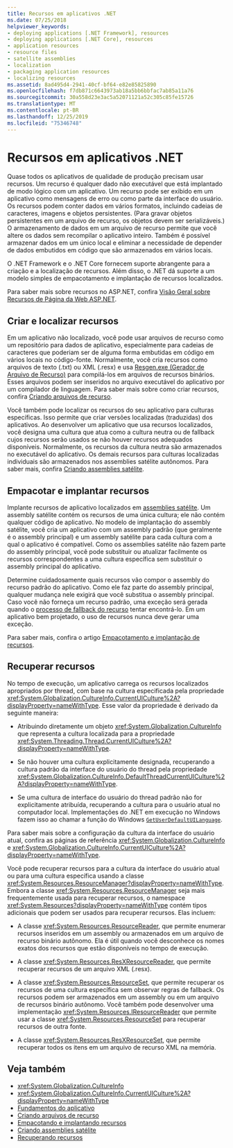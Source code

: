 ```yaml
---
title: Recursos em aplicativos .NET
ms.date: 07/25/2018
helpviewer_keywords:
- deploying applications [.NET Framework], resources
- deploying applications [.NET Core], resources
- application resources
- resource files
- satellite assemblies
- localization
- packaging application resources
- localizing resources
ms.assetid: 8ad495d4-2941-40cf-bf64-e82e85825890
ms.openlocfilehash: f7db871c6643973ab18a5bb6bbfac7ab85a11a76
ms.sourcegitcommit: 30a558d23e3ac5a52071121a52c305c85fe15726
ms.translationtype: MT
ms.contentlocale: pt-BR
ms.lasthandoff: 12/25/2019
ms.locfileid: "75346748"
---
```

# <a name="resources-in-net-apps"></a>Recursos em aplicativos .NET

Quase todos os aplicativos de qualidade de produção precisam usar recursos. Um recurso é qualquer dado não executável que está implantado de modo lógico com um aplicativo. Um recurso pode ser exibido em um aplicativo como mensagens de erro ou como parte da interface do usuário. Os recursos podem conter dados em vários formatos, incluindo cadeias de caracteres, imagens e objetos persistentes. (Para gravar objetos persistentes em um arquivo de recurso, os objetos devem ser serializáveis.) O armazenamento de dados em um arquivo de recurso permite que você altere os dados sem recompilar o aplicativo inteiro. Também é possível armazenar dados em um único local e eliminar a necessidade de depender de dados embutidos em código que são armazenados em vários locais.

O .NET Framework e o .NET Core fornecem suporte abrangente para a criação e a localização de recursos. Além disso, o .NET dá suporte a um modelo simples de empacotamento e implantação de recursos localizados.

Para saber mais sobre recursos no ASP.NET, confira [Visão Geral sobre Recursos de Página da Web ASP.NET](https://docs.microsoft.com/previous-versions/aspnet/ms227427(v=vs.100)).

## <a name="create-and-localize-resources"></a>Criar e localizar recursos

Em um aplicativo não localizado, você pode usar arquivos de recurso como um repositório para dados de aplicativo, especialmente para cadeias de caracteres que poderiam ser de alguma forma embutidas em código em vários locais no código-fonte. Normalmente, você cria recursos como arquivos de texto (.txt) ou XML (.resx) e usa [Resgen.exe (Gerador de Arquivo de Recurso)](../tools/resgen-exe-resource-file-generator.md) para compilá-los em arquivos de recursos binários. Esses arquivos podem ser inseridos no arquivo executável do aplicativo por um compilador de linguagem. Para saber mais sobre como criar recursos, confira [Criando arquivos de recurso](creating-resource-files-for-desktop-apps.md).

Você também pode localizar os recursos do seu aplicativo para culturas específicas. Isso permite que criar versões localizadas (traduzidas) dos aplicativos. Ao desenvolver um aplicativo que usa recursos localizados, você designa uma cultura que atua como a cultura neutra ou de fallback cujos recursos serão usados se não houver recursos adequados disponíveis. Normalmente, os recursos da cultura neutra são armazenados no executável do aplicativo. Os demais recursos para culturas localizadas individuais são armazenados nos assemblies satélite autônomos. Para saber mais, confira [Criando assemblies satélite](creating-satellite-assemblies-for-desktop-apps.md).

## <a name="package-and-deploy-resources"></a>Empacotar e implantar recursos

Implante recursos de aplicativo localizados em [assemblies satélite](packaging-and-deploying-resources-in-desktop-apps.md). Um assembly satélite contém os recursos de uma única cultura; ele não contém qualquer código de aplicativo. No modelo de implantação do assembly satélite, você cria um aplicativo com um assembly padrão (que geralmente é o assembly principal) e um assembly satélite para cada cultura com a qual o aplicativo é compatível. Como os assemblies satélite não fazem parte do assembly principal, você pode substituir ou atualizar facilmente os recursos correspondentes a uma cultura específica sem substituir o assembly principal do aplicativo.

Determine cuidadosamente quais recursos vão compor o assembly do recurso padrão do aplicativo. Como ele faz parte do assembly principal, qualquer mudança nele exigirá que você substitua o assembly principal. Caso você não forneça um recurso padrão, uma exceção será gerada quando o [processo de fallback do recurso](packaging-and-deploying-resources-in-desktop-apps.md) tentar encontrá-lo. Em um aplicativo bem projetado, o uso de recursos nunca deve gerar uma exceção.

Para saber mais, confira o artigo [Empacotamento e implantação de recursos](packaging-and-deploying-resources-in-desktop-apps.md).

## <a name="retrieve-resources"></a>Recuperar recursos

No tempo de execução, um aplicativo carrega os recursos localizados apropriados por thread, com base na cultura especificada pela propriedade <xref:System.Globalization.CultureInfo.CurrentUICulture%2A?displayProperty=nameWithType>. Esse valor da propriedade é derivado da seguinte maneira:

- Atribuindo diretamente um objeto <xref:System.Globalization.CultureInfo> que representa a cultura localizada para a propriedade <xref:System.Threading.Thread.CurrentUICulture%2A?displayProperty=nameWithType>.

- Se não houver uma cultura explicitamente designada, recuperando a cultura padrão da interface do usuário do thread pela propriedade <xref:System.Globalization.CultureInfo.DefaultThreadCurrentUICulture%2A?displayProperty=nameWithType>.

- Se uma cultura de interface do usuário do thread padrão não for explicitamente atribuída, recuperando a cultura para o usuário atual no computador local. Implementações do .NET em execução no Windows fazem isso ao chamar a função do Windows [`GetUserDefaultUILanguage`](/windows/desktop/api/winnls/nf-winnls-getuserdefaultuilanguage).

Para saber mais sobre a configuração da cultura da interface do usuário atual, confira as páginas de referência <xref:System.Globalization.CultureInfo> e <xref:System.Globalization.CultureInfo.CurrentUICulture%2A?displayProperty=nameWithType>.

Você pode recuperar recursos para a cultura da interface do usuário atual ou para uma cultura específica usando a classe <xref:System.Resources.ResourceManager?displayProperty=nameWithType>. Embora a classe <xref:System.Resources.ResourceManager> seja mais frequentemente usada para recuperar recursos, o namespace <xref:System.Resources?displayProperty=nameWithType> contém tipos adicionais que podem ser usados para recuperar recursos. Elas incluem:

- A classe <xref:System.Resources.ResourceReader>, que permite enumerar recursos inseridos em um assembly ou armazenados em um arquivo de recurso binário autônomo. Ela é útil quando você desconhece os nomes exatos dos recursos que estão disponíveis no tempo de execução.

- A classe <xref:System.Resources.ResXResourceReader>, que permite recuperar recursos de um arquivo XML (.resx).

- A classe <xref:System.Resources.ResourceSet>, que permite recuperar os recursos de uma cultura específica sem observar regras de fallback. Os recursos podem ser armazenados em um assembly ou em um arquivo de recursos binário autônomo. Você também pode desenvolver uma implementação <xref:System.Resources.IResourceReader> que permite usar a classe <xref:System.Resources.ResourceSet> para recuperar recursos de outra fonte.

- A classe <xref:System.Resources.ResXResourceSet>, que permite recuperar todos os itens em um arquivo de recurso XML na memória.

## <a name="see-also"></a>Veja também

- <xref:System.Globalization.CultureInfo>
- <xref:System.Globalization.CultureInfo.CurrentUICulture%2A?displayProperty=nameWithType>
- [Fundamentos do aplicativo](../../standard/application-essentials.md)
- [Criando arquivos de recurso](creating-resource-files-for-desktop-apps.md)
- [Empacotando e implantando recursos](packaging-and-deploying-resources-in-desktop-apps.md)
- [Criando assemblies satélite](creating-satellite-assemblies-for-desktop-apps.md)
- [Recuperando recursos](retrieving-resources-in-desktop-apps.md)
